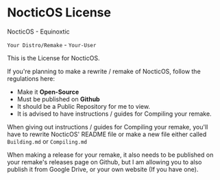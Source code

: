 # NocticOS License

NocticOS - Equinoxtic

``Your Distro/Remake`` - ``Your-User``

This is the License for NocticOS.

If you're planning to make a rewrite / remake of NocticOS, follow the regulations here:

* Make it **Open-Source**
* Must be published on **Github**
* It should be a Public Repository for me to view.
* It is advised to have instructions / guides for Compiling your remake.

When giving out instructions / guides for Compiling your remake, you'll have to rewrite NocticOS' README file or make a new file either called ``Building.md`` or ``Compiling.md``

When making a release for your remake, it also needs to be published on your remake's releases page on Github, but I am allowing you to also publish it from Google Drive, or your own website (If you have one).
